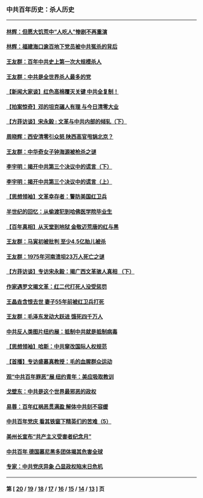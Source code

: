 ### 中共百年历史：杀人历史
---
#### [林辉：但愿大饥荒中“人吃人”惨剧不再重演](../../pages/nf1176106/n14020531.md?06230430) 
#### [林辉：福建海口逾百地下党员被中共冤杀的背后](../../pages/nf1176106/n13878946.md?06230430) 
#### [王友群：百年中共史上第一次大规模杀人](../../pages/nf1176106/n13863785.md?06230430) 
#### [王友群：中共是全世界杀人最多的党](../../pages/nf1176106/n13860689.md?06230430) 
#### [【新闻大家谈】红色高棉覆灭关键 中共全复制！](../../pages/nf1176106/n13850222.md?06230430) 
#### [【拍案惊奇】邓的坦克碾人有理 与今日清零大业](../../pages/nf1176106/n13729574.md?06230430) 
#### [【方菲访谈】宋永毅 : 文革与中共内部的倾轧（下）](../../pages/nf1176106/n13486836.md?06230430) 
#### [周晓辉：西安清零引众怒 陕西高官甩锅北京？](../../pages/nf1176106/n13484627.md?06230430) 
#### [王友群：中华奇女子钟海源被枪杀之谜](../../pages/nf1176106/n13430555.md?06230430) 
#### [李宇明：揭开中共第三个决议中的谎言（下）](../../pages/nf1176106/n13389389.md?06230430) 
#### [李宇明：揭开中共第三个决议中的谎言（上）](../../pages/nf1176106/n13388697.md?06230430) 
#### [【思想领袖】文革幸存者：警防美国红卫兵](../../pages/nf1176106/n13339289.md?06230430) 
#### [半世纪的回忆：从偷渡犯到哈佛医学院毕业生](../../pages/nf1176106/n13345328.md?06230430) 
#### [【百年真相】从天堂到地狱 金敬迈荒唐的红与黑](../../pages/nf1176106/n13336995.md?06230430) 
#### [王友群：马寅初被批判 至少4.5亿胎儿被杀](../../pages/nf1176106/n13260313.md?06230430) 
#### [王友群：1975年河南溃坝23万人死亡之谜](../../pages/nf1176106/n13231576.md?06230430) 
#### [【方菲访谈】专访宋永毅：揭广西文革骇人真相 （下）](../../pages/nf1176106/n13209074.md?06230430) 
#### [作家遇罗文揭文革：红二代打死人没受惩罚](../../pages/nf1176106/n13205254.md?06230430) 
#### [王晶垚含恨去世 妻子55年前被红卫兵打死](../../pages/nf1176106/n13203590.md?06230430) 
#### [王友群：毛泽东发动大跃进 饿死四千万人](../../pages/nf1176106/n13177158.md?06230430) 
#### [中共反人类图片纽约展：抵制中共就是抵制病毒](../../pages/nf1176106/n13115371.md?06230430) 
#### [【思想领袖】哈斯：中共窜改国际人权规范](../../pages/nf1176106/n13053647.md?06230430) 
#### [【首播】专访盛慕真教授：毛的血腥群众运动](../../pages/nf1176106/n13091782.md?06230430) 
#### [观“中共百年罪恶”展 纽约青年：美应吸取教训](../../pages/nf1176106/n13085246.md?06230430) 
#### [戈壁东：中共是这个世界最邪恶的政权](../../pages/nf1176106/n13085641.md?06230430) 
#### [易蓉：百年红祸恶贯满盈 解体中共刻不容缓](../../pages/nf1176106/n13084455.md?06230430) 
#### [中共百年党庆 看其铁窗下精英们的苦难（5）](../../pages/nf1176106/n13076766.md?06230430) 
#### [美州长宣布“共产主义受害者纪念月”](../../pages/nf1176106/n13074024.md?06230430) 
#### [中共百年 德国慕尼黑多团体揭其危害全球](../../pages/nf1176106/n13068873.md?06230430) 
#### [专家：中共党庆异象 凸显政权陷末日危机](../../pages/nf1176106/n13067084.md?06230430) 

---
#### 第 [ [20](./20.md?06230430) / [19](./19.md?06230430) / [18](./18.md?06230430) / [17](./17.md?06230430) / [16](./16.md?06230430) / [15](./15.md?06230430) / [14](./14.md?06230430) / [13](./13.md?06230430) ] 页
